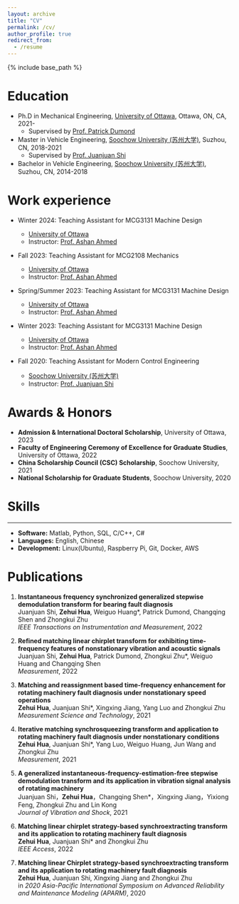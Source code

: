 ```yaml
---
layout: archive
title: "CV"
permalink: /cv/
author_profile: true
redirect_from:
  - /resume
---
```


{% include base_path %}

Education
======
* Ph.D in Mechanical Engineering, [University of Ottawa](https://www.uottawa.ca/en), Ottawa, ON, CA, 2021-
  * Supervised by [Prof. Patrick Dumond](https://engineering.uottawa.ca/people/dumond-patrick)
* Master in Vehicle Engineering, [Soochow University (苏州大学)](http://eng.suda.edu.cn/), Suzhou, CN, 2018-2021
  * Supervised by [Prof. Juanjuan Shi](https://web.suda.edu.cn/jshi091/)
* Bachelor in Vehicle Engineering, [Soochow University (苏州大学)](http://eng.suda.edu.cn/), Suzhou, CN, 2014-2018

Work experience
======
* Winter 2024: Teaching Assistant for MCG3131 Machine Design
  * [University of Ottawa](https://www.uottawa.ca/en)
  * Instructor: [Prof. Ashan Ahmed](https://uniweb.uottawa.ca/members/3511)

* Fall 2023: Teaching Assistant for MCG2108 Mechanics
  * [University of Ottawa](https://www.uottawa.ca/en)
  * Instructor: [Prof. Ashan Ahmed](https://uniweb.uottawa.ca/members/3511)
 
* Spring/Summer 2023: Teaching Assistant for MCG3131 Machine Design
  * [University of Ottawa](https://www.uottawa.ca/en)
  * Instructor: [Prof. Ashan Ahmed](https://uniweb.uottawa.ca/members/3511)

* Winter 2023: Teaching Assistant for MCG3131 Machine Design
  * [University of Ottawa](https://www.uottawa.ca/en)
  * Instructor: [Prof. Ashan Ahmed](https://uniweb.uottawa.ca/members/3511)

* Fall 2020: Teaching Assistant for Modern Control Engineering
  * [Soochow University (苏州大学)](http://eng.suda.edu.cn/)
  * Instructor: [Prof. Juanjuan Shi](https://web.suda.edu.cn/jshi091/)
 
Awards & Honors
======
* **Admission & International Doctoral Scholarship**, University of Ottawa,	2023
* **Faculty of Engineering Ceremony of Excellence for Graduate Studies**, University of Ottawa, 2022
* **China Scholarship Council (CSC) Scholarship**, Soochow University, 2021
* **National Scholarship for Graduate Students**, Soochow University, 2020
  
Skills
======
------
* **Software:** Matlab, Python, SQL, C/C++, C#
* **Languages:** English, Chinese
* **Development:** Linux(Ubuntu), Raspberry Pi, Git, Docker, AWS

Publications
======
<ol>
  
<li><p> <b>Instantaneous frequency synchronized generalized stepwise demodulation transform for bearing fault diagnosis</b><br>
Juanjuan Shi, <b>Zehui Hua</b>, Weiguo Huang*, Patrick Dumond, Changqing Shen and Zhongkui Zhu<br>
<i>IEEE Transactions on Instrumentation and Measurement</i>, 2022 <br>
</p>
</li>

<li><p> <b>Refined matching linear chirplet transform for exhibiting time-frequency features of nonstationary vibration and acoustic signals</b><br>
Juanjuan Shi, <b>Zehui Hua</b>, Patrick Dumond, Zhongkui Zhu*, Weiguo Huang and Changqing Shen<br>
<i>Measurement</i>, 2022 <br>
</p>
</li>

<li><p> <b>Matching and reassignment based time-frequency enhancement for rotating machinery fault diagnosis under nonstationary speed operations</b><br>
<b>Zehui Hua</b>, Juanjuan Shi*, Xingxing Jiang, Yang Luo and Zhongkui Zhu<br>
<i>Measurement Science and Technology</i>, 2021 <br>
</p>
</li>

<li><p> <b>Iterative matching synchrosqueezing transform and application to rotating machinery fault diagnosis under nonstationary conditions</b><br>
<b>Zehui Hua</b>, Juanjuan Shi*, Yang Luo, Weiguo Huang, Jun Wang and Zhongkui Zhu<br>
<i>Measurement</i>, 2021 <br>
</p>
</li>

<li><p> <b>A generalized instantaneous-frequency-estimation-free stepwise demodulation transform and its application in vibration signal analysis of rotating machinery</b><br>
Juanjuan Shi，<b>Zehui Hua</b>，Changqing Shen*，Xingxing Jiang，Yixiong Feng, Zhongkui Zhu and Lin Kong<br>
<i>Journal of Vibration and Shock</i>, 2021 <br>
</p>
</li>

<li><p> <b>Matching linear chirplet strategy-based synchroextracting transform and its application to rotating machinery fault diagnosis</b><br>
<b>Zehui Hua</b>, Juanjuan Shi* and Zhongkui Zhu<br>
<i>IEEE Access</i>, 2022 <br>
</p>
</li>

<li><p> <b>Matching linear Chirplet strategy-based synchroextracting transform and its application to rotating machinery fault diagnosis</b><br>
<b>Zehui Hua</b>, Juanjuan Shi, Xingxing Jiang and Zhongkui Zhu<br>
in <i>2020 Asia-Pacific International Symposium on Advanced Reliability and Maintenance Modeling (APARM)</i>, 2020 <br>
